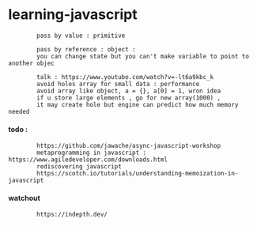 # learning-javascript

            pass by value : primitive

            pass by reference : object : 
            you can change state but you can't make variable to point to another objec

            talk : https://www.youtube.com/watch?v=-lt6a9kbc_k
            avoid holes array for small data : performance
            avoid array like object, a = {}, a[0] = 1, wron idea
            if u store large elements , go for new array(1000) , 
            it may create hole but engine can predict how much memory needed
            


#### todo : 

            https://github.com/jawache/async-javascript-workshop
            metaprogramming in javascript : https://www.agiledeveloper.com/downloads.html
            rediscovering javascript
            https://scotch.io/tutorials/understanding-memoization-in-javascript



#### watchout

            https://indepth.dev/
